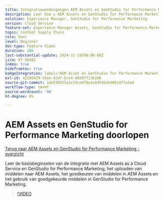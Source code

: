 ```yaml
---
title: Integratiewandelgangen AEM Assets en GenStudio for Performance Marketing
description: Leer hoe u AEM Assets en GenStudio for Performance Marketing kunt gebruiken, van het uploaden en goedkeuren van middelen in AEM tot het gebruik van middelen in GenStudio for Performance Marketing.
solution: Experience Manager, GenStudio for Performance Marketing
version: Cloud Service
feature-set: Experience Manager Assets, GenStudio for Performance Marketing
topic: Content Supply Chain
role: User
level: Beginner
doc-type: Feature Video
duration: 296
last-substantial-update: 2024-11-19T00:00:00Z
jira: KT-16482
index: true
hidefromtoc: true
badgeIntegration: label="AEM Asset en GenStudio for Performance Marketing" type="positive"
exl-id: 42185429-16ee-42df-bce4-d6d97f13b166
source-git-commit: 1eb538915a3c53ce478eac8d5462648b1477a3a4
workflow-type: tm+mt
source-wordcount: '98'
ht-degree: 0%

---
```


# AEM Assets en GenStudio for Performance Marketing doorlopen

[Terug naar AEM Assets en GenStudio for Performance Marketing - overzicht](./overview.md)

Leer de basisbeginselen van de integratie met AEM Assets as a Cloud Service en GenStudio for Performance Marketing, het uploaden van middelen naar AEM Assets, het goedkeuren van middelen in AEM Assets en het gebruik van goedgekeurde middelen in GenStudio for Performance Marketing.

>[!VIDEO](https://video.tv.adobe.com/v/3439264/?learn=on&enablevpops)
